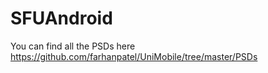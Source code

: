 SFUAndroid
==========




You can find all the PSDs here https://github.com/farhanpatel/UniMobile/tree/master/PSDs


